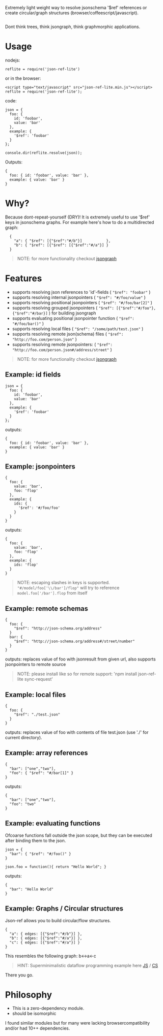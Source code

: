 Extremely light weight way to resolve jsonschema '$ref' references or create circular/graph structures (browser/coffeescript/javascript).

<img alt="" src="https://raw.githubusercontent.com/coderofsalvation/jsongraph/master/logo.png"/>

Dont think trees, think jsongraph, think graphmorphic applications.

# Usage

nodejs:

    reflite = require('json-ref-lite')

or in the browser:

    <script type="text/javascript" src="json-ref-lite.min.js"></script>
    reflite = require('json-ref-lite');

code:

    json = {
      foo: {
        id: 'foobar',
        value: 'bar'
      },
      example: {
        '$ref': 'foobar'
      }
    };

    console.dir(reflite.resolve(json));

Outputs:

    { 
      foo: { id: 'foobar', value: 'bar' },
      example: { value: 'bar' } 
    }

# Why?

Because dont-repeat-yourself (DRY)! 
It is extremely useful to use '$ref' keys in jsonschema graphs.
For example here's how to do a multidirected graph:

      {
        "a": { "$ref": [{"$ref":"#/b"}]           },
        "b": { "$ref": [{"$ref": [{"$ref":"#/a"}] }
      }

> NOTE: for more functionality checkout [jsongraph](https://npmjs.org/packages/jsongraph)

# Features 

* supports resolving json references to 'id'-fields ( `"$ref": "foobar"` )
* supports resolving internal jsonpointers ( `"$ref": "#/foo/value"` )
* supports resolving positional jsonpointers ( `"$ref": "#/foo/bar[2]"` )
* supports resolving grouped jsonpointers ( `"$ref": [{"$ref":"#/foo"},{"$ref":"#/bar}]` ) for building jsongraph
* supports evaluating positional jsonpointer function ( `"$ref": "#/foo/bar()"` )
* supports resolving local files ( `"$ref": "/some/path/test.json"` )
* supports resolving remote json(schema) files ( `"$ref": "http://foo.com/person.json"` )
* supports resolving remote jsonpointers: ( `"$ref": "http://foo.com/person.json#/address/street"` )

> NOTE: for more functionality checkout [jsongraph](https://npmjs.org/packages/jsongraph)

## Example: id fields

    json = {
      foo: {
        id: 'foobar',
        value: 'bar'
      },
      example: {
        '$ref': 'foobar'
      }
    };

outputs:

    { 
      foo: { id: 'foobar', value: 'bar' },
      example: { value: 'bar' } 
    }

## Example: jsonpointers

    {
      foo: {
        value: 'bar',
        foo: 'flop'
      },
      example: {
        ids: {
          '$ref': '#/foo/foo'
        }
      }
    }

outputs:

    {
      foo: {
        value: 'bar',
        foo: 'flop'
      },
      example: {
        ids: 'flop' 
      }
    }

> NOTE: escaping slashes in keys is supported. `"#/model/foo['\\/bar']/flop"` will try to reference `model.foo['/bar'].flop` from itself 

## Example: remote schemas

    {
      foo: {
        "$ref": "http://json-schema.org/address"
      }
      bar: {
        "$ref": "http://json-schema.org/address#/street/number"
      }
    }

outputs: replaces value of foo with jsonresult from given url, also supports jsonpointers to remote source

> NOTE: please install like so for remote support: 'npm install json-ref-lite sync-request'

## Example: local files    

    {
      foo: {
        "$ref": "./test.json"
      }
    }

outputs: replaces value of foo with contents of file test.json (use './' for current directory).

## Example: array references

    {
      "bar": ["one","two"],
      "foo": { "$ref": "#/bar[1]" }
    }

outputs:

    {
      "bar": ["one","two"],
      "foo": "two"
    }

## Example: evaluating functions 

Ofcoarse functions fall outside the json scope, but they can be executed after
binding them to the json.

    json = {
      "bar": { "$ref": "#/foo()" }
    }

    json.foo = function(){ return "Hello World"; }

outputs:

    {
      "bar": "Hello World"
    }


## Example: Graphs / Circular structures

Json-ref allows you to build circular/flow structures.

    {
      "a": { edges: [{"$ref":"#/b"}] },
      "b": { edges: [{"$ref":"#/a"}] },
      "c": { edges: [{"$ref":"#/a"}] }
    }

This resembles the following graph: b<->a<-c

> HINT: Superminimalistic dataflow programming example here [JS](/test/flowprogramming.js) / [CS](/test/flowprogramming.coffee)

There you go.

# Philosophy

* This is a zero-dependency module.
* should be isomorphic 

I found similar modules but for many were lacking browsercompatibility and/or had 10++ dependencies.


